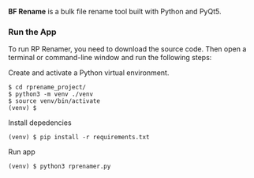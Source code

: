 **BF Rename** is a bulk file rename tool built with Python and PyQt5.

### Run the App

To run RP Renamer, you need to download the source code. Then open a terminal or command-line window and run the following steps:

Create and activate a Python virtual environment.

```
$ cd rprename_project/
$ python3 -m venv ./venv
$ source venv/bin/activate
(venv) $
```

Install depedencies

```
(venv) $ pip install -r requirements.txt
```

Run app

```
(venv) $ python3 rprenamer.py
```
